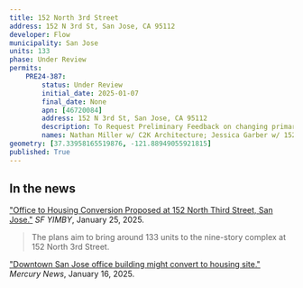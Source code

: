 ```yaml
---
title: 152 North 3rd Street
address: 152 N 3rd St, San Jose, CA 95112
developer: Flow
municipality: San Jose
units: 133
phase: Under Review
permits:
    PRE24-387:
        status: Under Review
        initial_date: 2025-01-07
        final_date: None
        apn: [46720084]
        address: 152 N 3rd St, San Jose, CA 95112
        description: To Request Preliminary Feedback on changing primary occupancy from type B- Office to Type R-2.
        names: Nathan Miller w/ C2K Architecture; Jessica Garber w/ 152 North Street Owner LLC;
geometry: [37.33958165519876, -121.88949055921815]
published: True
---
```

## In the news

["Office to Housing Conversion Proposed at 152 North Third Street, San Jose."](https://sfyimby.com/2025/01/office-to-housing-conversion-proposed-at-152-north-third-street-san-jose.html) *SF YIMBY*, January 25, 2025.

> The plans aim to bring around 133 units to the nine-story complex at 152 North 3rd Street.

["Downtown San Jose office building might convert to housing site."](https://www.mercurynews.com/2025/01/16/san-jose-home-house-office-real-estate-build-property-develop-economy/) *Mercury News*, January 16, 2025.
